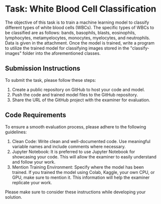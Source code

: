 # Task: White Blood Cell Classification

The objective of this task is to train a machine learning model to classify different types of white blood cells (WBCs). The specific types of WBCs to be classified are as follows: bands, basophils, blasts, eosinophils, lymphocytes, metamyelocytes, monocytes, myelocytes, and neutrophils. Data is given in the attachment. Once the model is trained, write a program to utilize the trained model for classifying images stored in the "classify-images" folder into the aforementioned classes.

## Submission Instructions
To submit the task, please follow these steps:

1. Create a public repository on GitHub to host your code and model.
2. Push the code and trained model files to the GitHub repository.
3. Share the URL of the GitHub project with the examiner for evaluation.

## Code Requirements
To ensure a smooth evaluation process, please adhere to the following guidelines:

1. Clean Code: Write clean and well-documented code. Use meaningful variable names and include comments where necessary.
2. Jupyter Notebook: It is preferred to use Jupyter Notebook for showcasing your code. This will allow the examiner to easily understand and follow your work.
3. Mention Training Environment: Specify where the model has been trained. If you trained the model using Colab, Kaggle, your own CPU, or GPU, make sure to mention it. This information will help the examiner replicate your work.

Please make sure to consider these instructions while developing your solution.

